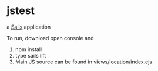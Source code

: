# jstest

a [Sails](http://sailsjs.org) application

To run, download open console and
1. npm install
2. type sails lift
3. Main JS source can be found in views/location/index.ejs
